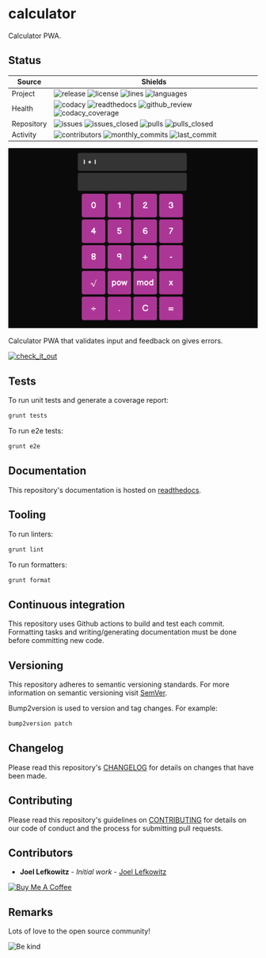 # calculator

Calculator PWA.

## Status

| Source     | Shields                                                                                                                                       |
| ---------- | --------------------------------------------------------------------------------------------------------------------------------------------- |
| Project    | ![release][release_shield] ![license][license_shield] ![lines][lines_shield] ![languages][languages_shield]                                   |
| Health     | ![codacy][codacy_shield] ![readthedocs][readthedocs_shield] ![github_review][github_review_shield] ![codacy_coverage][codacy_coverage_shield] |
| Repository | ![issues][issues_shield] ![issues_closed][issues_closed_shield] ![pulls][pulls_shield] ![pulls_closed][pulls_closed_shield]                   |
| Activity   | ![contributors][contributors_shield] ![monthly_commits][monthly_commits_shield] ![last_commit][last_commit_shield]                            |

![screenshot][screenshot]

Calculator PWA that validates input and feedback on gives errors.

[![check_it_out]](https://calculator.joellefkowitz.co.uk/)

## Tests

To run unit tests and generate a coverage report:

```bash
grunt tests
```

To run e2e tests:

```bash
grunt e2e
```

## Documentation

This repository's documentation is hosted on [readthedocs][readthedocs].

## Tooling

To run linters:

```bash
grunt lint
```

To run formatters:

```bash
grunt format
```

## Continuous integration

This repository uses Github actions to build and test each commit. Formatting tasks and writing/generating documentation must be done before committing new code.

## Versioning

This repository adheres to semantic versioning standards.
For more information on semantic versioning visit [SemVer][semver].

Bump2version is used to version and tag changes.
For example:

```bash
bump2version patch
```

## Changelog

Please read this repository's [CHANGELOG](CHANGELOG.md) for details on changes that have been made.

## Contributing

Please read this repository's guidelines on [CONTRIBUTING](CONTRIBUTING.md) for details on our code of conduct and the process for submitting pull requests.

## Contributors

- **Joel Lefkowitz** - _Initial work_ - [Joel Lefkowitz][author]

[![Buy Me A Coffee][coffee_button]][coffee]

## Remarks

Lots of love to the open source community!

![Be kind][be_kind]

<!-- Public links -->

[semver]: http://semver.org/
[readthedocs]: https://joellefkowitz-calculator.readthedocs.io/en/latest/
[coffee]: https://www.buymeacoffee.com/joellefkowitz
[coffee_button]: https://cdn.buymeacoffee.com/buttons/default-blue.png
[be_kind]: https://media.giphy.com/media/osAcIGTSyeovPq6Xph/giphy.gif
[check_it_out]: https://media.giphy.com/media/nqtCrUwM148ZVKQtlu/giphy.gif
[screenshot]: https://github.com/JoelLefkowitz/calculator/blob/master/docs/screenshot.png

<!-- Acknowledgments -->

[author]: https://github.com/joellefkowitz

<!-- Project shields -->

[release_shield]: https://img.shields.io/github/v/tag/joellefkowitz/calculator
[license_shield]: https://img.shields.io/github/license/joellefkowitz/calculator
[lines_shield]: https://img.shields.io/tokei/lines/github/joellefkowitz/calculator
[languages_shield]: https://img.shields.io/github/languages/count/joellefkowitz/calculator

<!-- Health shields -->

[codacy_shield]: https://img.shields.io/codacy/grade/6321128f8d6d48528ab5655801c06d25
[readthedocs_shield]: https://img.shields.io/readthedocs/joellefkowitz-calculator
[github_review_shield]: https://img.shields.io/github/workflow/status/JoelLefkowitz/calculator/Review
[codacy_coverage_shield]: https://img.shields.io/codacy/coverage/6321128f8d6d48528ab5655801c06d25

<!-- Repository shields -->

[issues_shield]: https://img.shields.io/github/issues/joellefkowitz/calculator
[issues_closed_shield]: https://img.shields.io/github/issues-closed/joellefkowitz/calculator
[pulls_shield]: https://img.shields.io/github/issues-pr/joellefkowitz/calculator
[pulls_closed_shield]: https://img.shields.io/github/issues-pr-closed/joellefkowitz/calculator

<!-- Activity shields -->

[contributors_shield]: https://img.shields.io/github/contributors/joellefkowitz/calculator
[monthly_commits_shield]: https://img.shields.io/github/commit-activity/m/joellefkowitz/calculator
[last_commit_shield]: https://img.shields.io/github/last-commit/joellefkowitz/calculator
